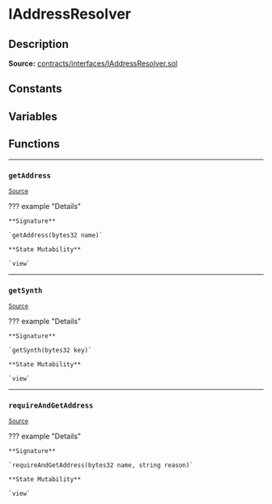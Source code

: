 # IAddressResolver

## Description


**Source:** [contracts/interfaces/IAddressResolver.sol](https://github.com/Synthetixio/synthetix/tree/v2.21.15contracts/interfaces/IAddressResolver.sol)

## Constants

## Variables

## Functions


---
### `getAddress`

<sub>[Source](https://github.com/Synthetixio/synthetix/tree/v2.21.15contracts/interfaces/IAddressResolver.sol#L5)</sub>



??? example "Details"

    **Signature**

    `getAddress(bytes32 name)`

    **State Mutability**

    `view`


---
### `getSynth`

<sub>[Source](https://github.com/Synthetixio/synthetix/tree/v2.21.15contracts/interfaces/IAddressResolver.sol#L7)</sub>



??? example "Details"

    **Signature**

    `getSynth(bytes32 key)`

    **State Mutability**

    `view`


---
### `requireAndGetAddress`

<sub>[Source](https://github.com/Synthetixio/synthetix/tree/v2.21.15contracts/interfaces/IAddressResolver.sol#L9)</sub>



??? example "Details"

    **Signature**

    `requireAndGetAddress(bytes32 name, string reason)`

    **State Mutability**

    `view`

